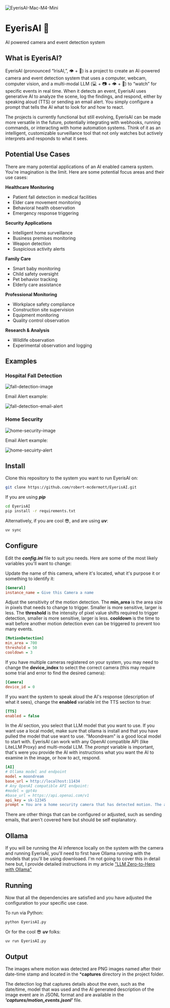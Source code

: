 ![EyerisAI-Mac-M4-Mini](images/EyerisAI-Mac-M4-Mini-small.png)

# EyerisAI 🧿
AI powered camera and event detection system

## What is EyerisAI?

EyerisAI (pronounced “IrisAI,”, 👁️ + 🤖) is a project to create an AI-powered camera and event detection system that uses a computer, webcam, computer vision, and a multi-modal LLM (💻 + 📷 + 👁️ + 🤖) to “watch” for specific events in real time. When it detects an event, EyerisAI uses generative AI to analyze the scene, log the findings, and respond, either by speaking aloud (TTS) or sending an email alert. You simply configure a prompt that tells the AI what to look for and how to react.

The projects is currently functional but still evolving, EyerisAI can be made more versatile in the future, potentially integrating with webhooks, running commands, or interacting with home automation systems. Think of it as an intelligent, customizable surveillance tool that not only watches but actively interprets and responds to what it sees.

## Potential Use Cases

There are many potential applications of an AI enabled camera system. You're imagination is the limit. Here are some potential focus areas and their use cases:

**Healthcare Monitoring**
 - Patient fall detection in medical facilities
 - Elder care movement monitoring
 - Behavioral health observation
 - Emergency response triggering

**Security Applications**
- Intelligent home surveillance
- Business premises monitoring
- Weapon detection
- Suspicious activity alerts

**Family Care**
- Smart baby monitoring
- Child safety oversight
- Pet behavior tracking
- Elderly care assistance

**Professional Monitoring**
- Workplace safety compliance
- Construction site supervision
- Equipment monitoring
- Quality control observation

**Research & Analysis**
- Wildlife observation
- Experimental observation and logging


## Examples

### Hospital Fall Detection

![fall-detection-image](images/fall-detection_large.gif)


Email Alert example:

![fall-detection-email-alert](images/fall-dectection-alert.png)

### Home Security 

![home-security-image](images/home-security_large.gif)

Email Alert example:

![home-secuirty-alert](images/home-secuirty-alert.png)

## Install

Clone this repository to the system you want to run EyerisAI on:

```bash
git clone https://github.com/robert-mcdermott/EyerisAI.git
```

If you are using ***pip*** 

```bash
cd EyerisAI
pip install -r requirements.txt
```

Alternatively, if you are cool 😎, and are using ***uv***:

```bash
uv sync
```

## Configure

Edit the ***config.ini*** file to suit you needs. Here are some of the most likely variables you'll want to change:

Update the name of this camera, where it's located, what it's purpose it or something to identify it:

```ini
[General]
instance_name = Give this Camera a name 
```

Adjust the sensitivity of the motion detection. The **min_area** is the area size in pixels that needs to change to trigger. Smaller is more sensitive, larger is less. The **threshold** is the intensity of pixel value shifts required to trigger detection, smaller is more sensitive, larger is less. **cooldown** is the time to wait before another motion detection even can be triggered to prevent too many events.

```ini 
[MotionDetection]
min_area = 700
threshold = 50
cooldown = 3
```
If you have multiple cameras registered on your system, you may need to change the **device_index** to select the correct camera (this may require some trial and error to find the desired camera):

```ini
[Camera]
device_id = 0
```

If you want the system to speak aloud the AI's response (description of what it sees), change the **enabled** variable int the TTS section to *true*:

```ini
[TTS]
enabled = false
```

In the *AI* section, you select that LLM model that you want to use. If you want use a local model, make sure that ollama is install and that you have pulled the model that use want to use. "Moondream" is a good local model to start with. EyerisAI can work with any OpenAI compatible API (like LiteLLM Proxy) and multi-modal LLM. The *prompt* variable is important, that's were you provide the AI with instructions what you want the AI to examine in the image, or how to act, respond. 

```ini
[AI]
# Ollama model and endpoint
model = moondream
base_url = http://localhost:11434
# Any OpenAI compatible API endpoint:
#model = gpt4o
#base_url = https://api.openai.com/v1
api_key = sk-12345
prompt = You are a home security camera that has detected motion. The areas where motion was detected are indicated with magenta contours. Examine the image and report what activity you see, especially any humans visible.
```

There are other things that can be configured or adjusted, such as sending emails, that aren't covered here but should be self explanatory.

## Ollama

If you will be running the AI inference locally on the system with the camera and running EyerisAI, you'll need to first have Ollama running with the models that you'll be using downloaed. I'm not going to cover this in detail here but, I provide detailed instructions in my article ["LLM Zero-to-Hero with Ollama"](https://blog.cubed.run/llm-zero-to-hero-with-ollama-913e50d6b7f0) 

## Running 

Now that all the dependencies are satisfied and you have adjusted the configuration to your specific use case.

To run via Python:

```bash
python EyerisAI.py
```

Or for the cool 😎 ***uv*** folks:

```bash
uv run EyerisAI.py
```

## Output

The images where motion was detected are PNG images named after their date-time stamp and located in the ***captures** directory in the project folder.

The detection log that captures details about the even, such as the date/time, model that was used and the AI generated description of the image event are in JSONL format and are available in the ***'captures/motion_events.jsonl'*** file.

